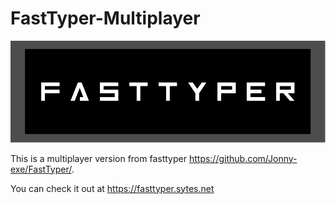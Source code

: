 # FastTyper-Multiplayer

![FastTyper Logo](https://raw.githubusercontent.com/Jonny-exe/FastTyper/master/images/Logo_readme_FT_blackWhite.svg)

This is a multiplayer version from fasttyper https://github.com/Jonny-exe/FastTyper/.

You can check it out at https://fasttyper.sytes.net
